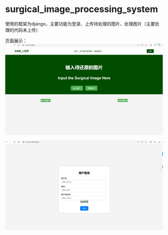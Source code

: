 # surgical_image_processing_system

使用的框架为django，主要功能为登录、上传待处理的图片、处理图片（主要处理的代码未上传）

页面展示：
<img src='imgs/index.jpg' width=900>

<img src='imgs/login.jpg' width=900>
